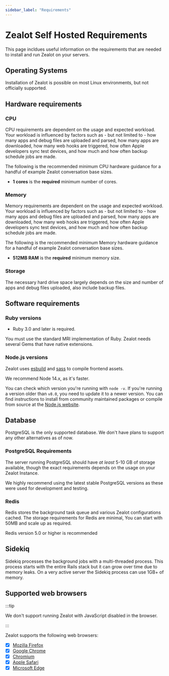 ```yaml
---
sidebar_label: "Requirements"
---
```


# Zealot Self Hosted Requirements

This page incldues useful information on the requirements that are needed to install and run Zealot on your servers.

## Operating Systems

Installation of Zealot is possible on most Linux environments, but not officially supported.

## Hardware requirements

### CPU

CPU requirements are dependent on the usage and expected workload. Your workload is influenced by factors such as - but not limited to - how many apps and debug files are uploaded and parsed, how many apps are downloaded, how many web hooks are triggered, how often Apple developers sync test devices, and how much and how often backup schedule jobs are made.

The following is the recommended minimum CPU hardware guidance for a handful of example Zealot conversation base sizes.

- **1 cores** is the **required** minimum number of cores.

### Memory

Memory requirements are dependent on the usage and expected workload. Your workload is influenced by factors such as - but not limited to - how many apps and debug files are uploaded and parsed, how many apps are downloaded, how many web hooks are triggered, how often Apple developers sync test devices, and how much and how often backup schedule jobs are made.

The following is the recommended minimum Memory hardware guidance for a handful of example Zealot conversation base sizes.

- **512MB RAM** is the **required** minimum memory size.

### Storage

The necessary hard drive space largely depends on the size and number of apps and debug files uploaded, also include backup files.

## Software requirements

### Ruby versions

- Ruby 3.0 and later is required.

You must use the standard MRI implementation of Ruby. Zealot needs several Gems that have native extensions.

### Node.js versions

Zealot uses [esbuild](https://esbuild.github.io/) and [sass](https://sass-lang.com/) to compile frontend assets.

We recommend Node 14.x, as it's faster.

You can check which version you're running with `node -v`. If you're running a version older than `v8.0`,
you need to update it to a newer version. You can find instructions to install from community maintained packages or compile from source at the [Node.js website](https://nodejs.org/en/download/).

## Database

PostgreSQL is the only supported database. We don't have plans to support any other alternatives as of now.

### PostgreSQL Requirements

The server running PostgreSQL should have _at least_ 5-10 GB of storage
available, though the exact requirements depends on the usage on your Zealot Instance.

We highly recommend using the latest stable PostgreSQL versions as these were used for development and testing.

### Redis

Redis stores the background task queue and various Zealot configurations cached.
The storage requirements for Redis are minimal, You can start with 50MB and scale up as required.

Redis version 5.0 or higher is recommended

## Sidekiq

Sidekiq processes the background jobs with a multi-threaded process.
This process starts with the entire Rails stack but it can grow over time due to memory leaks.
On a very active server the Sidekiq process can use 1GB+ of memory.

## Supported web browsers

:::tip

We don't support running Zealot with JavaScript disabled in the browser.

:::

Zealot supports the following web browsers:

- [x] [Mozilla Firefox](https://www.mozilla.org/en-US/firefox/new/)
- [x] [Google Chrome](https://www.google.com/chrome/)
- [x] [Chromium](https://www.chromium.org/getting-involved/dev-channel)
- [x] [Apple Safari](https://www.apple.com/safari/)
- [x] [Microsoft Edge](https://www.microsoft.com/en-us/edge)
